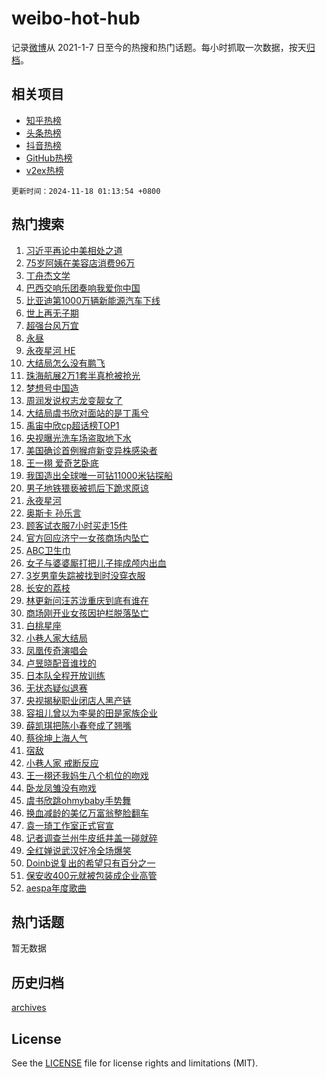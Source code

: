 # weibo-hot-hub

记录[微博](https://www.weibo.com)从 2021-1-7 日至今的热搜和热门话题。每小时抓取一次数据，按天[归档](archives)。

## 相关项目

- [知乎热榜](https://github.com/lonnyzhang423/zhihu-hot-hub)
- [头条热榜](https://github.com/lonnyzhang423/toutiao-hot-hub)
- [抖音热榜](https://github.com/lonnyzhang423/douyin-hot-hub)
- [GitHub热榜](https://github.com/lonnyzhang423/github-hot-hub)
- [v2ex热榜](https://github.com/lonnyzhang423/v2ex-hot-hub)


`更新时间：2024-11-18 01:13:54 +0800`

## 热门搜索

1. [习近平再论中美相处之道](https://m.weibo.cn/search?containerid=100103type%3D1%26t%3D10%26q%3D%23%E4%B9%A0%E8%BF%91%E5%B9%B3%E5%86%8D%E8%AE%BA%E4%B8%AD%E7%BE%8E%E7%9B%B8%E5%A4%84%E4%B9%8B%E9%81%93%23&stream_entry_id=51&isnewpage=1&extparam=seat%3D1%26c_type%3D51%26stream_entry_id%3D51%26cate%3D10103%26pos%3D0%26filter_type%3Drealtimehot%26q%3D%2523%25E4%25B9%25A0%25E8%25BF%2591%25E5%25B9%25B3%25E5%2586%258D%25E8%25AE%25BA%25E4%25B8%25AD%25E7%25BE%258E%25E7%259B%25B8%25E5%25A4%2584%25E4%25B9%258B%25E9%2581%2593%2523%26dgr%3D0%26display_time%3D1731863633%26pre_seqid%3D173186363299101910256124)
1. [75岁阿姨在美容店消费96万](https://m.weibo.cn/search?containerid=100103type%3D1%26t%3D10%26q%3D%2375%E5%B2%81%E9%98%BF%E5%A7%A8%E5%9C%A8%E7%BE%8E%E5%AE%B9%E5%BA%97%E6%B6%88%E8%B4%B996%E4%B8%87%23&stream_entry_id=31&isnewpage=1&extparam=seat%3D1%26realpos%3D1%26band_rank%3D1%26q%3D%252375%25E5%25B2%2581%25E9%2598%25BF%25E5%25A7%25A8%25E5%259C%25A8%25E7%25BE%258E%25E5%25AE%25B9%25E5%25BA%2597%25E6%25B6%2588%25E8%25B4%25B996%25E4%25B8%2587%2523%26stream_entry_id%3D31%26lcate%3D5001%26dgr%3D0%26c_type%3D31%26pos%3D0%26flag%3D1%26filter_type%3Drealtimehot%26cate%3D5001%26display_time%3D1731863633%26pre_seqid%3D173186363299101910256124)
1. [丁舟杰文学](https://m.weibo.cn/search?containerid=100103type%3D1%26t%3D10%26q%3D%E4%B8%81%E8%88%9F%E6%9D%B0%E6%96%87%E5%AD%A6&stream_entry_id=31&isnewpage=1&extparam=seat%3D1%26realpos%3D2%26band_rank%3D2%26q%3D%25E4%25B8%2581%25E8%2588%259F%25E6%259D%25B0%25E6%2596%2587%25E5%25AD%25A6%26stream_entry_id%3D31%26lcate%3D5001%26dgr%3D0%26c_type%3D31%26pos%3D1%26flag%3D1%26filter_type%3Drealtimehot%26cate%3D5001%26display_time%3D1731863633%26pre_seqid%3D173186363299101910256124)
1. [巴西交响乐团奏响我爱你中国](https://m.weibo.cn/search?containerid=100103type%3D1%26t%3D10%26q%3D%23%E5%B7%B4%E8%A5%BF%E4%BA%A4%E5%93%8D%E4%B9%90%E5%9B%A2%E5%A5%8F%E5%93%8D%E6%88%91%E7%88%B1%E4%BD%A0%E4%B8%AD%E5%9B%BD%23&stream_entry_id=31&isnewpage=1&extparam=seat%3D1%26realpos%3D3%26band_rank%3D3%26q%3D%2523%25E5%25B7%25B4%25E8%25A5%25BF%25E4%25BA%25A4%25E5%2593%258D%25E4%25B9%2590%25E5%259B%25A2%25E5%25A5%258F%25E5%2593%258D%25E6%2588%2591%25E7%2588%25B1%25E4%25BD%25A0%25E4%25B8%25AD%25E5%259B%25BD%2523%26stream_entry_id%3D31%26lcate%3D5001%26dgr%3D0%26c_type%3D31%26pos%3D2%26flag%3D0%26filter_type%3Drealtimehot%26cate%3D5001%26display_time%3D1731863633%26pre_seqid%3D173186363299101910256124)
1. [比亚迪第1000万辆新能源汽车下线](https://m.weibo.cn/search?containerid=100103type%3D1%26t%3D10%26q%3D%23%E6%AF%94%E4%BA%9A%E8%BF%AA%E7%AC%AC1000%E4%B8%87%E8%BE%86%E6%96%B0%E8%83%BD%E6%BA%90%E6%B1%BD%E8%BD%A6%E4%B8%8B%E7%BA%BF%23&stream_entry_id=31&isnewpage=1&extparam=seat%3D1%26c_type%3D31%26topic_ad%3D1%26cate%3D5001%26is_ad_pos%3D1%26dgr%3D0%26lcate%3D5001%26adid%3D264379%26q%3D%2523%25E6%25AF%2594%25E4%25BA%259A%25E8%25BF%25AA%25E7%25AC%25AC1000%25E4%25B8%2587%25E8%25BE%2586%25E6%2596%25B0%25E8%2583%25BD%25E6%25BA%2590%25E6%25B1%25BD%25E8%25BD%25A6%25E4%25B8%258B%25E7%25BA%25BF%2523%26pos%3D3%26band_rank%3D4%26filter_type%3Drealtimehot%26stream_entry_id%3D31%26display_time%3D1731863633%26pre_seqid%3D173186363299101910256124)
1. [世上再无子期](https://m.weibo.cn/search?containerid=100103type%3D1%26t%3D10%26q%3D%E4%B8%96%E4%B8%8A%E5%86%8D%E6%97%A0%E5%AD%90%E6%9C%9F&stream_entry_id=31&isnewpage=1&extparam=seat%3D1%26realpos%3D4%26band_rank%3D4%26q%3D%25E4%25B8%2596%25E4%25B8%258A%25E5%2586%258D%25E6%2597%25A0%25E5%25AD%2590%25E6%259C%259F%26stream_entry_id%3D31%26lcate%3D5001%26dgr%3D0%26c_type%3D31%26pos%3D4%26flag%3D2%26filter_type%3Drealtimehot%26cate%3D5001%26display_time%3D1731863633%26pre_seqid%3D173186363299101910256124)
1. [超强台风万宜](https://m.weibo.cn/search?containerid=100103type%3D1%26t%3D10%26q%3D%23%E8%B6%85%E5%BC%BA%E5%8F%B0%E9%A3%8E%E4%B8%87%E5%AE%9C%23&stream_entry_id=31&isnewpage=1&extparam=seat%3D1%26realpos%3D5%26band_rank%3D5%26q%3D%2523%25E8%25B6%2585%25E5%25BC%25BA%25E5%258F%25B0%25E9%25A3%258E%25E4%25B8%2587%25E5%25AE%259C%2523%26stream_entry_id%3D31%26lcate%3D5001%26dgr%3D0%26c_type%3D31%26pos%3D5%26flag%3D2%26filter_type%3Drealtimehot%26cate%3D5001%26display_time%3D1731863633%26pre_seqid%3D173186363299101910256124)
1. [永昼](https://m.weibo.cn/search?containerid=100103type%3D1%26t%3D10%26q%3D%E6%B0%B8%E6%98%BC&stream_entry_id=31&isnewpage=1&extparam=seat%3D1%26realpos%3D6%26band_rank%3D6%26q%3D%25E6%25B0%25B8%25E6%2598%25BC%26stream_entry_id%3D31%26lcate%3D5001%26dgr%3D0%26c_type%3D31%26pos%3D6%26flag%3D1%26filter_type%3Drealtimehot%26cate%3D5001%26display_time%3D1731863633%26pre_seqid%3D173186363299101910256124)
1. [永夜星河 HE](https://m.weibo.cn/search?containerid=100103type%3D1%26t%3D10%26q%3D%E6%B0%B8%E5%A4%9C%E6%98%9F%E6%B2%B3+HE&stream_entry_id=31&isnewpage=1&extparam=seat%3D1%26realpos%3D7%26band_rank%3D7%26q%3D%25E6%25B0%25B8%25E5%25A4%259C%25E6%2598%259F%25E6%25B2%25B3%2520HE%26stream_entry_id%3D31%26lcate%3D5001%26dgr%3D0%26c_type%3D31%26pos%3D7%26flag%3D2%26filter_type%3Drealtimehot%26cate%3D5001%26display_time%3D1731863633%26pre_seqid%3D173186363299101910256124)
1. [大结局怎么没有鹏飞](https://m.weibo.cn/search?containerid=100103type%3D1%26t%3D10%26q%3D%E5%A4%A7%E7%BB%93%E5%B1%80%E6%80%8E%E4%B9%88%E6%B2%A1%E6%9C%89%E9%B9%8F%E9%A3%9E&stream_entry_id=31&isnewpage=1&extparam=seat%3D1%26realpos%3D8%26band_rank%3D8%26q%3D%25E5%25A4%25A7%25E7%25BB%2593%25E5%25B1%2580%25E6%2580%258E%25E4%25B9%2588%25E6%25B2%25A1%25E6%259C%2589%25E9%25B9%258F%25E9%25A3%259E%26stream_entry_id%3D31%26lcate%3D5001%26dgr%3D0%26c_type%3D31%26pos%3D8%26flag%3D2%26filter_type%3Drealtimehot%26cate%3D5001%26display_time%3D1731863633%26pre_seqid%3D173186363299101910256124)
1. [珠海航展2万1套半真枪被抢光](https://m.weibo.cn/search?containerid=100103type%3D1%26t%3D10%26q%3D%23%E7%8F%A0%E6%B5%B7%E8%88%AA%E5%B1%952%E4%B8%871%E5%A5%97%E5%8D%8A%E7%9C%9F%E6%9E%AA%E8%A2%AB%E6%8A%A2%E5%85%89%23&stream_entry_id=31&isnewpage=1&extparam=seat%3D1%26realpos%3D9%26band_rank%3D9%26q%3D%2523%25E7%258F%25A0%25E6%25B5%25B7%25E8%2588%25AA%25E5%25B1%25952%25E4%25B8%25871%25E5%25A5%2597%25E5%258D%258A%25E7%259C%259F%25E6%259E%25AA%25E8%25A2%25AB%25E6%258A%25A2%25E5%2585%2589%2523%26stream_entry_id%3D31%26lcate%3D5001%26dgr%3D0%26c_type%3D31%26pos%3D9%26flag%3D0%26filter_type%3Drealtimehot%26cate%3D5001%26display_time%3D1731863633%26pre_seqid%3D173186363299101910256124)
1. [梦想号中国造](https://m.weibo.cn/search?containerid=100103type%3D1%26t%3D10%26q%3D%23%E6%A2%A6%E6%83%B3%E5%8F%B7%E4%B8%AD%E5%9B%BD%E9%80%A0%23&stream_entry_id=31&isnewpage=1&extparam=seat%3D1%26realpos%3D10%26band_rank%3D10%26q%3D%2523%25E6%25A2%25A6%25E6%2583%25B3%25E5%258F%25B7%25E4%25B8%25AD%25E5%259B%25BD%25E9%2580%25A0%2523%26stream_entry_id%3D31%26lcate%3D5001%26dgr%3D0%26c_type%3D31%26pos%3D10%26flag%3D1%26filter_type%3Drealtimehot%26cate%3D5001%26display_time%3D1731863633%26pre_seqid%3D173186363299101910256124)
1. [周润发说权志龙变靓女了](https://m.weibo.cn/search?containerid=100103type%3D1%26t%3D10%26q%3D%23%E5%91%A8%E6%B6%A6%E5%8F%91%E8%AF%B4%E6%9D%83%E5%BF%97%E9%BE%99%E5%8F%98%E9%9D%93%E5%A5%B3%E4%BA%86%23&stream_entry_id=31&isnewpage=1&extparam=seat%3D1%26realpos%3D11%26band_rank%3D11%26q%3D%2523%25E5%2591%25A8%25E6%25B6%25A6%25E5%258F%2591%25E8%25AF%25B4%25E6%259D%2583%25E5%25BF%2597%25E9%25BE%2599%25E5%258F%2598%25E9%259D%2593%25E5%25A5%25B3%25E4%25BA%2586%2523%26stream_entry_id%3D31%26lcate%3D5001%26dgr%3D0%26c_type%3D31%26pos%3D11%26flag%3D2%26filter_type%3Drealtimehot%26cate%3D5001%26display_time%3D1731863633%26pre_seqid%3D173186363299101910256124)
1. [大结局虞书欣对面站的是丁禹兮](https://m.weibo.cn/search?containerid=100103type%3D1%26t%3D10%26q%3D%23%E5%A4%A7%E7%BB%93%E5%B1%80%E8%99%9E%E4%B9%A6%E6%AC%A3%E5%AF%B9%E9%9D%A2%E7%AB%99%E7%9A%84%E6%98%AF%E4%B8%81%E7%A6%B9%E5%85%AE%23&stream_entry_id=31&isnewpage=1&extparam=seat%3D1%26realpos%3D12%26band_rank%3D12%26q%3D%2523%25E5%25A4%25A7%25E7%25BB%2593%25E5%25B1%2580%25E8%2599%259E%25E4%25B9%25A6%25E6%25AC%25A3%25E5%25AF%25B9%25E9%259D%25A2%25E7%25AB%2599%25E7%259A%2584%25E6%2598%25AF%25E4%25B8%2581%25E7%25A6%25B9%25E5%2585%25AE%2523%26stream_entry_id%3D31%26lcate%3D5001%26dgr%3D0%26c_type%3D31%26pos%3D12%26flag%3D0%26filter_type%3Drealtimehot%26cate%3D5001%26display_time%3D1731863633%26pre_seqid%3D173186363299101910256124)
1. [禹宙中欣cp超话榜TOP1](https://m.weibo.cn/search?containerid=100103type%3D1%26t%3D10%26q%3D%23%E7%A6%B9%E5%AE%99%E4%B8%AD%E6%AC%A3cp%E8%B6%85%E8%AF%9D%E6%A6%9CTOP1%23&stream_entry_id=31&isnewpage=1&extparam=seat%3D1%26realpos%3D13%26band_rank%3D13%26q%3D%2523%25E7%25A6%25B9%25E5%25AE%2599%25E4%25B8%25AD%25E6%25AC%25A3cp%25E8%25B6%2585%25E8%25AF%259D%25E6%25A6%259CTOP1%2523%26stream_entry_id%3D31%26lcate%3D5001%26dgr%3D0%26c_type%3D31%26pos%3D13%26flag%3D0%26filter_type%3Drealtimehot%26cate%3D5001%26display_time%3D1731863633%26pre_seqid%3D173186363299101910256124)
1. [央视曝光洗车场盗取地下水](https://m.weibo.cn/search?containerid=100103type%3D1%26t%3D10%26q%3D%23%E5%A4%AE%E8%A7%86%E6%9B%9D%E5%85%89%E6%B4%97%E8%BD%A6%E5%9C%BA%E7%9B%97%E5%8F%96%E5%9C%B0%E4%B8%8B%E6%B0%B4%23&stream_entry_id=31&isnewpage=1&extparam=seat%3D1%26realpos%3D14%26band_rank%3D14%26q%3D%2523%25E5%25A4%25AE%25E8%25A7%2586%25E6%259B%259D%25E5%2585%2589%25E6%25B4%2597%25E8%25BD%25A6%25E5%259C%25BA%25E7%259B%2597%25E5%258F%2596%25E5%259C%25B0%25E4%25B8%258B%25E6%25B0%25B4%2523%26stream_entry_id%3D31%26lcate%3D5001%26dgr%3D0%26c_type%3D31%26pos%3D14%26flag%3D0%26filter_type%3Drealtimehot%26cate%3D5001%26display_time%3D1731863633%26pre_seqid%3D173186363299101910256124)
1. [美国确诊首例猴痘新变异株感染者](https://m.weibo.cn/search?containerid=100103type%3D1%26t%3D10%26q%3D%23%E7%BE%8E%E5%9B%BD%E7%A1%AE%E8%AF%8A%E9%A6%96%E4%BE%8B%E7%8C%B4%E7%97%98%E6%96%B0%E5%8F%98%E5%BC%82%E6%A0%AA%E6%84%9F%E6%9F%93%E8%80%85%23&stream_entry_id=31&isnewpage=1&extparam=seat%3D1%26realpos%3D15%26band_rank%3D15%26q%3D%2523%25E7%25BE%258E%25E5%259B%25BD%25E7%25A1%25AE%25E8%25AF%258A%25E9%25A6%2596%25E4%25BE%258B%25E7%258C%25B4%25E7%2597%2598%25E6%2596%25B0%25E5%258F%2598%25E5%25BC%2582%25E6%25A0%25AA%25E6%2584%259F%25E6%259F%2593%25E8%2580%2585%2523%26stream_entry_id%3D31%26lcate%3D5001%26dgr%3D0%26c_type%3D31%26pos%3D15%26flag%3D0%26filter_type%3Drealtimehot%26cate%3D5001%26display_time%3D1731863633%26pre_seqid%3D173186363299101910256124)
1. [王一栩 爱奇艺卧底](https://m.weibo.cn/search?containerid=100103type%3D1%26t%3D10%26q%3D%E7%8E%8B%E4%B8%80%E6%A0%A9+%E7%88%B1%E5%A5%87%E8%89%BA%E5%8D%A7%E5%BA%95&stream_entry_id=31&isnewpage=1&extparam=seat%3D1%26realpos%3D16%26band_rank%3D16%26q%3D%25E7%258E%258B%25E4%25B8%2580%25E6%25A0%25A9%2520%25E7%2588%25B1%25E5%25A5%2587%25E8%2589%25BA%25E5%258D%25A7%25E5%25BA%2595%26stream_entry_id%3D31%26lcate%3D5001%26dgr%3D0%26c_type%3D31%26pos%3D16%26flag%3D0%26filter_type%3Drealtimehot%26cate%3D5001%26display_time%3D1731863633%26pre_seqid%3D173186363299101910256124)
1. [我国造出全球唯一可钻11000米钻探船](https://m.weibo.cn/search?containerid=100103type%3D1%26t%3D10%26q%3D%23%E6%88%91%E5%9B%BD%E9%80%A0%E5%87%BA%E5%85%A8%E7%90%83%E5%94%AF%E4%B8%80%E5%8F%AF%E9%92%BB11000%E7%B1%B3%E9%92%BB%E6%8E%A2%E8%88%B9%23&stream_entry_id=31&isnewpage=1&extparam=seat%3D1%26realpos%3D17%26band_rank%3D17%26q%3D%2523%25E6%2588%2591%25E5%259B%25BD%25E9%2580%25A0%25E5%2587%25BA%25E5%2585%25A8%25E7%2590%2583%25E5%2594%25AF%25E4%25B8%2580%25E5%258F%25AF%25E9%2592%25BB11000%25E7%25B1%25B3%25E9%2592%25BB%25E6%258E%25A2%25E8%2588%25B9%2523%26stream_entry_id%3D31%26lcate%3D5001%26dgr%3D0%26c_type%3D31%26pos%3D17%26flag%3D1%26filter_type%3Drealtimehot%26cate%3D5001%26display_time%3D1731863633%26pre_seqid%3D173186363299101910256124)
1. [男子地铁猥亵被抓后下跪求原谅](https://m.weibo.cn/search?containerid=100103type%3D1%26t%3D10%26q%3D%23%E7%94%B7%E5%AD%90%E5%9C%B0%E9%93%81%E7%8C%A5%E4%BA%B5%E8%A2%AB%E6%8A%93%E5%90%8E%E4%B8%8B%E8%B7%AA%E6%B1%82%E5%8E%9F%E8%B0%85%23&stream_entry_id=31&isnewpage=1&extparam=seat%3D1%26realpos%3D18%26band_rank%3D18%26q%3D%2523%25E7%2594%25B7%25E5%25AD%2590%25E5%259C%25B0%25E9%2593%2581%25E7%258C%25A5%25E4%25BA%25B5%25E8%25A2%25AB%25E6%258A%2593%25E5%2590%258E%25E4%25B8%258B%25E8%25B7%25AA%25E6%25B1%2582%25E5%258E%259F%25E8%25B0%2585%2523%26stream_entry_id%3D31%26lcate%3D5001%26dgr%3D0%26c_type%3D31%26pos%3D18%26flag%3D0%26filter_type%3Drealtimehot%26cate%3D5001%26display_time%3D1731863633%26pre_seqid%3D173186363299101910256124)
1. [永夜星河](https://m.weibo.cn/search?containerid=100103type%3D1%26t%3D10%26q%3D%E6%B0%B8%E5%A4%9C%E6%98%9F%E6%B2%B3&stream_entry_id=31&isnewpage=1&extparam=seat%3D1%26realpos%3D19%26band_rank%3D19%26q%3D%25E6%25B0%25B8%25E5%25A4%259C%25E6%2598%259F%25E6%25B2%25B3%26stream_entry_id%3D31%26lcate%3D5001%26dgr%3D0%26c_type%3D31%26pos%3D19%26flag%3D0%26filter_type%3Drealtimehot%26cate%3D5001%26display_time%3D1731863633%26pre_seqid%3D173186363299101910256124)
1. [奥斯卡 孙乐言](https://m.weibo.cn/search?containerid=100103type%3D1%26t%3D10%26q%3D%E5%A5%A5%E6%96%AF%E5%8D%A1+%E5%AD%99%E4%B9%90%E8%A8%80&stream_entry_id=31&isnewpage=1&extparam=seat%3D1%26realpos%3D20%26band_rank%3D20%26q%3D%25E5%25A5%25A5%25E6%2596%25AF%25E5%258D%25A1%2520%25E5%25AD%2599%25E4%25B9%2590%25E8%25A8%2580%26stream_entry_id%3D31%26lcate%3D5001%26dgr%3D0%26c_type%3D31%26pos%3D20%26flag%3D0%26filter_type%3Drealtimehot%26cate%3D5001%26display_time%3D1731863633%26pre_seqid%3D173186363299101910256124)
1. [顾客试衣服7小时买走15件](https://m.weibo.cn/search?containerid=100103type%3D1%26t%3D10%26q%3D%23%E9%A1%BE%E5%AE%A2%E8%AF%95%E8%A1%A3%E6%9C%8D7%E5%B0%8F%E6%97%B6%E4%B9%B0%E8%B5%B015%E4%BB%B6%23&stream_entry_id=31&isnewpage=1&extparam=seat%3D1%26realpos%3D21%26band_rank%3D21%26q%3D%2523%25E9%25A1%25BE%25E5%25AE%25A2%25E8%25AF%2595%25E8%25A1%25A3%25E6%259C%258D7%25E5%25B0%258F%25E6%2597%25B6%25E4%25B9%25B0%25E8%25B5%25B015%25E4%25BB%25B6%2523%26stream_entry_id%3D31%26lcate%3D5001%26dgr%3D0%26c_type%3D31%26pos%3D21%26flag%3D0%26filter_type%3Drealtimehot%26cate%3D5001%26display_time%3D1731863633%26pre_seqid%3D173186363299101910256124)
1. [官方回应济宁一女孩商场内坠亡](https://m.weibo.cn/search?containerid=100103type%3D1%26t%3D10%26q%3D%23%E5%AE%98%E6%96%B9%E5%9B%9E%E5%BA%94%E6%B5%8E%E5%AE%81%E4%B8%80%E5%A5%B3%E5%AD%A9%E5%95%86%E5%9C%BA%E5%86%85%E5%9D%A0%E4%BA%A1%23&stream_entry_id=31&isnewpage=1&extparam=seat%3D1%26realpos%3D22%26band_rank%3D22%26q%3D%2523%25E5%25AE%2598%25E6%2596%25B9%25E5%259B%259E%25E5%25BA%2594%25E6%25B5%258E%25E5%25AE%2581%25E4%25B8%2580%25E5%25A5%25B3%25E5%25AD%25A9%25E5%2595%2586%25E5%259C%25BA%25E5%2586%2585%25E5%259D%25A0%25E4%25BA%25A1%2523%26stream_entry_id%3D31%26lcate%3D5001%26dgr%3D0%26c_type%3D31%26pos%3D22%26flag%3D0%26filter_type%3Drealtimehot%26cate%3D5001%26display_time%3D1731863633%26pre_seqid%3D173186363299101910256124)
1. [ABC卫生巾](https://m.weibo.cn/search?containerid=100103type%3D1%26t%3D10%26q%3DABC%E5%8D%AB%E7%94%9F%E5%B7%BE&stream_entry_id=31&isnewpage=1&extparam=seat%3D1%26realpos%3D23%26band_rank%3D23%26q%3DABC%25E5%258D%25AB%25E7%2594%259F%25E5%25B7%25BE%26stream_entry_id%3D31%26lcate%3D5001%26dgr%3D0%26c_type%3D31%26pos%3D23%26flag%3D0%26filter_type%3Drealtimehot%26cate%3D5001%26display_time%3D1731863633%26pre_seqid%3D173186363299101910256124)
1. [女子与婆婆厮打把儿子摔成颅内出血](https://m.weibo.cn/search?containerid=100103type%3D1%26t%3D10%26q%3D%23%E5%A5%B3%E5%AD%90%E4%B8%8E%E5%A9%86%E5%A9%86%E5%8E%AE%E6%89%93%E6%8A%8A%E5%84%BF%E5%AD%90%E6%91%94%E6%88%90%E9%A2%85%E5%86%85%E5%87%BA%E8%A1%80%23&stream_entry_id=31&isnewpage=1&extparam=seat%3D1%26realpos%3D24%26band_rank%3D24%26q%3D%2523%25E5%25A5%25B3%25E5%25AD%2590%25E4%25B8%258E%25E5%25A9%2586%25E5%25A9%2586%25E5%258E%25AE%25E6%2589%2593%25E6%258A%258A%25E5%2584%25BF%25E5%25AD%2590%25E6%2591%2594%25E6%2588%2590%25E9%25A2%2585%25E5%2586%2585%25E5%2587%25BA%25E8%25A1%2580%2523%26stream_entry_id%3D31%26lcate%3D5001%26dgr%3D0%26c_type%3D31%26pos%3D24%26flag%3D0%26filter_type%3Drealtimehot%26cate%3D5001%26display_time%3D1731863633%26pre_seqid%3D173186363299101910256124)
1. [3岁男童失踪被找到时没穿衣服](https://m.weibo.cn/search?containerid=100103type%3D1%26t%3D10%26q%3D%233%E5%B2%81%E7%94%B7%E7%AB%A5%E5%A4%B1%E8%B8%AA%E8%A2%AB%E6%89%BE%E5%88%B0%E6%97%B6%E6%B2%A1%E7%A9%BF%E8%A1%A3%E6%9C%8D%23&stream_entry_id=31&isnewpage=1&extparam=seat%3D1%26realpos%3D25%26band_rank%3D25%26q%3D%25233%25E5%25B2%2581%25E7%2594%25B7%25E7%25AB%25A5%25E5%25A4%25B1%25E8%25B8%25AA%25E8%25A2%25AB%25E6%2589%25BE%25E5%2588%25B0%25E6%2597%25B6%25E6%25B2%25A1%25E7%25A9%25BF%25E8%25A1%25A3%25E6%259C%258D%2523%26stream_entry_id%3D31%26lcate%3D5001%26dgr%3D0%26c_type%3D31%26pos%3D25%26flag%3D1%26filter_type%3Drealtimehot%26cate%3D5001%26display_time%3D1731863633%26pre_seqid%3D173186363299101910256124)
1. [长安的荔枝](https://m.weibo.cn/search?containerid=100103type%3D1%26t%3D10%26q%3D%E9%95%BF%E5%AE%89%E7%9A%84%E8%8D%94%E6%9E%9D&stream_entry_id=31&isnewpage=1&extparam=seat%3D1%26realpos%3D26%26band_rank%3D26%26q%3D%25E9%2595%25BF%25E5%25AE%2589%25E7%259A%2584%25E8%258D%2594%25E6%259E%259D%26stream_entry_id%3D31%26lcate%3D5001%26dgr%3D0%26c_type%3D31%26pos%3D26%26flag%3D0%26filter_type%3Drealtimehot%26cate%3D5001%26display_time%3D1731863633%26pre_seqid%3D173186363299101910256124)
1. [林更新问汪苏泷重庆到底有谁在](https://m.weibo.cn/search?containerid=100103type%3D1%26t%3D10%26q%3D%23%E6%9E%97%E6%9B%B4%E6%96%B0%E9%97%AE%E6%B1%AA%E8%8B%8F%E6%B3%B7%E9%87%8D%E5%BA%86%E5%88%B0%E5%BA%95%E6%9C%89%E8%B0%81%E5%9C%A8%23&stream_entry_id=31&isnewpage=1&extparam=seat%3D1%26realpos%3D27%26band_rank%3D27%26q%3D%2523%25E6%259E%2597%25E6%259B%25B4%25E6%2596%25B0%25E9%2597%25AE%25E6%25B1%25AA%25E8%258B%258F%25E6%25B3%25B7%25E9%2587%258D%25E5%25BA%2586%25E5%2588%25B0%25E5%25BA%2595%25E6%259C%2589%25E8%25B0%2581%25E5%259C%25A8%2523%26stream_entry_id%3D31%26lcate%3D5001%26dgr%3D0%26c_type%3D31%26pos%3D27%26flag%3D0%26filter_type%3Drealtimehot%26cate%3D5001%26display_time%3D1731863633%26pre_seqid%3D173186363299101910256124)
1. [商场刚开业女孩因护栏脱落坠亡](https://m.weibo.cn/search?containerid=100103type%3D1%26t%3D10%26q%3D%23%E5%95%86%E5%9C%BA%E5%88%9A%E5%BC%80%E4%B8%9A%E5%A5%B3%E5%AD%A9%E5%9B%A0%E6%8A%A4%E6%A0%8F%E8%84%B1%E8%90%BD%E5%9D%A0%E4%BA%A1%23&stream_entry_id=31&isnewpage=1&extparam=seat%3D1%26realpos%3D28%26band_rank%3D28%26q%3D%2523%25E5%2595%2586%25E5%259C%25BA%25E5%2588%259A%25E5%25BC%2580%25E4%25B8%259A%25E5%25A5%25B3%25E5%25AD%25A9%25E5%259B%25A0%25E6%258A%25A4%25E6%25A0%258F%25E8%2584%25B1%25E8%2590%25BD%25E5%259D%25A0%25E4%25BA%25A1%2523%26stream_entry_id%3D31%26lcate%3D5001%26dgr%3D0%26c_type%3D31%26pos%3D28%26flag%3D0%26filter_type%3Drealtimehot%26cate%3D5001%26display_time%3D1731863633%26pre_seqid%3D173186363299101910256124)
1. [白桃星座](https://m.weibo.cn/search?containerid=100103type%3D1%26t%3D10%26q%3D%E7%99%BD%E6%A1%83%E6%98%9F%E5%BA%A7&stream_entry_id=31&isnewpage=1&extparam=seat%3D1%26realpos%3D29%26band_rank%3D29%26q%3D%25E7%2599%25BD%25E6%25A1%2583%25E6%2598%259F%25E5%25BA%25A7%26stream_entry_id%3D31%26lcate%3D5001%26dgr%3D0%26c_type%3D31%26pos%3D29%26flag%3D0%26filter_type%3Drealtimehot%26cate%3D5001%26display_time%3D1731863633%26pre_seqid%3D173186363299101910256124)
1. [小巷人家大结局](https://m.weibo.cn/search?containerid=100103type%3D1%26t%3D10%26q%3D%E5%B0%8F%E5%B7%B7%E4%BA%BA%E5%AE%B6%E5%A4%A7%E7%BB%93%E5%B1%80&stream_entry_id=31&isnewpage=1&extparam=seat%3D1%26realpos%3D30%26band_rank%3D30%26q%3D%25E5%25B0%258F%25E5%25B7%25B7%25E4%25BA%25BA%25E5%25AE%25B6%25E5%25A4%25A7%25E7%25BB%2593%25E5%25B1%2580%26stream_entry_id%3D31%26lcate%3D5001%26dgr%3D0%26c_type%3D31%26pos%3D30%26flag%3D0%26filter_type%3Drealtimehot%26cate%3D5001%26display_time%3D1731863633%26pre_seqid%3D173186363299101910256124)
1. [凤凰传奇演唱会](https://m.weibo.cn/search?containerid=100103type%3D1%26t%3D10%26q%3D%E5%87%A4%E5%87%B0%E4%BC%A0%E5%A5%87%E6%BC%94%E5%94%B1%E4%BC%9A&stream_entry_id=31&isnewpage=1&extparam=seat%3D1%26realpos%3D31%26band_rank%3D31%26q%3D%25E5%2587%25A4%25E5%2587%25B0%25E4%25BC%25A0%25E5%25A5%2587%25E6%25BC%2594%25E5%2594%25B1%25E4%25BC%259A%26stream_entry_id%3D31%26lcate%3D5001%26dgr%3D0%26c_type%3D31%26pos%3D31%26flag%3D1%26filter_type%3Drealtimehot%26cate%3D5001%26display_time%3D1731863633%26pre_seqid%3D173186363299101910256124)
1. [卢昱晓配音谁找的](https://m.weibo.cn/search?containerid=100103type%3D1%26t%3D10%26q%3D%E5%8D%A2%E6%98%B1%E6%99%93%E9%85%8D%E9%9F%B3%E8%B0%81%E6%89%BE%E7%9A%84&stream_entry_id=31&isnewpage=1&extparam=seat%3D1%26realpos%3D32%26band_rank%3D32%26q%3D%25E5%258D%25A2%25E6%2598%25B1%25E6%2599%2593%25E9%2585%258D%25E9%259F%25B3%25E8%25B0%2581%25E6%2589%25BE%25E7%259A%2584%26stream_entry_id%3D31%26lcate%3D5001%26dgr%3D0%26c_type%3D31%26pos%3D32%26flag%3D0%26filter_type%3Drealtimehot%26cate%3D5001%26display_time%3D1731863633%26pre_seqid%3D173186363299101910256124)
1. [日本队全程开放训练](https://m.weibo.cn/search?containerid=100103type%3D1%26t%3D10%26q%3D%23%E6%97%A5%E6%9C%AC%E9%98%9F%E5%85%A8%E7%A8%8B%E5%BC%80%E6%94%BE%E8%AE%AD%E7%BB%83%23&stream_entry_id=31&isnewpage=1&extparam=seat%3D1%26realpos%3D33%26band_rank%3D33%26q%3D%2523%25E6%2597%25A5%25E6%259C%25AC%25E9%2598%259F%25E5%2585%25A8%25E7%25A8%258B%25E5%25BC%2580%25E6%2594%25BE%25E8%25AE%25AD%25E7%25BB%2583%2523%26stream_entry_id%3D31%26lcate%3D5001%26dgr%3D0%26c_type%3D31%26pos%3D33%26flag%3D1%26filter_type%3Drealtimehot%26cate%3D5001%26display_time%3D1731863633%26pre_seqid%3D173186363299101910256124)
1. [无状态疑似退赛](https://m.weibo.cn/search?containerid=100103type%3D1%26t%3D10%26q%3D%23%E6%97%A0%E7%8A%B6%E6%80%81%E7%96%91%E4%BC%BC%E9%80%80%E8%B5%9B%23&stream_entry_id=31&isnewpage=1&extparam=seat%3D1%26realpos%3D34%26band_rank%3D34%26q%3D%2523%25E6%2597%25A0%25E7%258A%25B6%25E6%2580%2581%25E7%2596%2591%25E4%25BC%25BC%25E9%2580%2580%25E8%25B5%259B%2523%26stream_entry_id%3D31%26lcate%3D5001%26dgr%3D0%26c_type%3D31%26pos%3D34%26flag%3D0%26filter_type%3Drealtimehot%26cate%3D5001%26display_time%3D1731863633%26pre_seqid%3D173186363299101910256124)
1. [央视揭秘职业闭店人黑产链](https://m.weibo.cn/search?containerid=100103type%3D1%26t%3D10%26q%3D%23%E5%A4%AE%E8%A7%86%E6%8F%AD%E7%A7%98%E8%81%8C%E4%B8%9A%E9%97%AD%E5%BA%97%E4%BA%BA%E9%BB%91%E4%BA%A7%E9%93%BE%23&stream_entry_id=31&isnewpage=1&extparam=seat%3D1%26realpos%3D35%26band_rank%3D35%26q%3D%2523%25E5%25A4%25AE%25E8%25A7%2586%25E6%258F%25AD%25E7%25A7%2598%25E8%2581%258C%25E4%25B8%259A%25E9%2597%25AD%25E5%25BA%2597%25E4%25BA%25BA%25E9%25BB%2591%25E4%25BA%25A7%25E9%2593%25BE%2523%26stream_entry_id%3D31%26lcate%3D5001%26dgr%3D0%26c_type%3D31%26pos%3D35%26flag%3D0%26filter_type%3Drealtimehot%26cate%3D5001%26display_time%3D1731863633%26pre_seqid%3D173186363299101910256124)
1. [容祖儿曾以为李昊的田是家族企业](https://m.weibo.cn/search?containerid=100103type%3D1%26t%3D10%26q%3D%23%E5%AE%B9%E7%A5%96%E5%84%BF%E6%9B%BE%E4%BB%A5%E4%B8%BA%E6%9D%8E%E6%98%8A%E7%9A%84%E7%94%B0%E6%98%AF%E5%AE%B6%E6%97%8F%E4%BC%81%E4%B8%9A%23&stream_entry_id=31&isnewpage=1&extparam=seat%3D1%26realpos%3D36%26band_rank%3D36%26q%3D%2523%25E5%25AE%25B9%25E7%25A5%2596%25E5%2584%25BF%25E6%259B%25BE%25E4%25BB%25A5%25E4%25B8%25BA%25E6%259D%258E%25E6%2598%258A%25E7%259A%2584%25E7%2594%25B0%25E6%2598%25AF%25E5%25AE%25B6%25E6%2597%258F%25E4%25BC%2581%25E4%25B8%259A%2523%26stream_entry_id%3D31%26lcate%3D5001%26dgr%3D0%26c_type%3D31%26pos%3D36%26flag%3D0%26filter_type%3Drealtimehot%26cate%3D5001%26display_time%3D1731863633%26pre_seqid%3D173186363299101910256124)
1. [薛凯琪把陈小春夸成了翘嘴](https://m.weibo.cn/search?containerid=100103type%3D1%26t%3D10%26q%3D%E8%96%9B%E5%87%AF%E7%90%AA%E6%8A%8A%E9%99%88%E5%B0%8F%E6%98%A5%E5%A4%B8%E6%88%90%E4%BA%86%E7%BF%98%E5%98%B4&stream_entry_id=31&isnewpage=1&extparam=seat%3D1%26realpos%3D37%26band_rank%3D37%26q%3D%25E8%2596%259B%25E5%2587%25AF%25E7%2590%25AA%25E6%258A%258A%25E9%2599%2588%25E5%25B0%258F%25E6%2598%25A5%25E5%25A4%25B8%25E6%2588%2590%25E4%25BA%2586%25E7%25BF%2598%25E5%2598%25B4%26stream_entry_id%3D31%26lcate%3D5001%26dgr%3D0%26c_type%3D31%26pos%3D37%26flag%3D1%26filter_type%3Drealtimehot%26cate%3D5001%26display_time%3D1731863633%26pre_seqid%3D173186363299101910256124)
1. [蔡徐坤上海人气](https://m.weibo.cn/search?containerid=100103type%3D1%26t%3D10%26q%3D%23%E8%94%A1%E5%BE%90%E5%9D%A4%E4%B8%8A%E6%B5%B7%E4%BA%BA%E6%B0%94%23&stream_entry_id=31&isnewpage=1&extparam=seat%3D1%26realpos%3D38%26band_rank%3D38%26q%3D%2523%25E8%2594%25A1%25E5%25BE%2590%25E5%259D%25A4%25E4%25B8%258A%25E6%25B5%25B7%25E4%25BA%25BA%25E6%25B0%2594%2523%26stream_entry_id%3D31%26lcate%3D5001%26dgr%3D0%26c_type%3D31%26pos%3D38%26flag%3D0%26filter_type%3Drealtimehot%26cate%3D5001%26display_time%3D1731863633%26pre_seqid%3D173186363299101910256124)
1. [宿敌](https://m.weibo.cn/search?containerid=100103type%3D1%26t%3D10%26q%3D%E5%AE%BF%E6%95%8C&stream_entry_id=31&isnewpage=1&extparam=seat%3D1%26realpos%3D39%26band_rank%3D39%26q%3D%25E5%25AE%25BF%25E6%2595%258C%26stream_entry_id%3D31%26lcate%3D5001%26dgr%3D0%26c_type%3D31%26pos%3D39%26flag%3D0%26filter_type%3Drealtimehot%26cate%3D5001%26display_time%3D1731863633%26pre_seqid%3D173186363299101910256124)
1. [小巷人家 戒断反应](https://m.weibo.cn/search?containerid=100103type%3D1%26t%3D10%26q%3D%E5%B0%8F%E5%B7%B7%E4%BA%BA%E5%AE%B6+%E6%88%92%E6%96%AD%E5%8F%8D%E5%BA%94&stream_entry_id=31&isnewpage=1&extparam=seat%3D1%26realpos%3D40%26band_rank%3D40%26q%3D%25E5%25B0%258F%25E5%25B7%25B7%25E4%25BA%25BA%25E5%25AE%25B6%2520%25E6%2588%2592%25E6%2596%25AD%25E5%258F%258D%25E5%25BA%2594%26stream_entry_id%3D31%26lcate%3D5001%26dgr%3D0%26c_type%3D31%26pos%3D40%26flag%3D0%26filter_type%3Drealtimehot%26cate%3D5001%26display_time%3D1731863633%26pre_seqid%3D173186363299101910256124)
1. [王一栩还我妈生八个机位的吻戏](https://m.weibo.cn/search?containerid=100103type%3D1%26t%3D10%26q%3D%23%E7%8E%8B%E4%B8%80%E6%A0%A9%E8%BF%98%E6%88%91%E5%A6%88%E7%94%9F%E5%85%AB%E4%B8%AA%E6%9C%BA%E4%BD%8D%E7%9A%84%E5%90%BB%E6%88%8F%23&stream_entry_id=31&isnewpage=1&extparam=seat%3D1%26realpos%3D41%26band_rank%3D41%26q%3D%2523%25E7%258E%258B%25E4%25B8%2580%25E6%25A0%25A9%25E8%25BF%2598%25E6%2588%2591%25E5%25A6%2588%25E7%2594%259F%25E5%2585%25AB%25E4%25B8%25AA%25E6%259C%25BA%25E4%25BD%258D%25E7%259A%2584%25E5%2590%25BB%25E6%2588%258F%2523%26stream_entry_id%3D31%26lcate%3D5001%26dgr%3D0%26c_type%3D31%26pos%3D41%26flag%3D0%26filter_type%3Drealtimehot%26cate%3D5001%26display_time%3D1731863633%26pre_seqid%3D173186363299101910256124)
1. [卧龙凤雏没有吻戏](https://m.weibo.cn/search?containerid=100103type%3D1%26t%3D10%26q%3D%E5%8D%A7%E9%BE%99%E5%87%A4%E9%9B%8F%E6%B2%A1%E6%9C%89%E5%90%BB%E6%88%8F&stream_entry_id=31&isnewpage=1&extparam=seat%3D1%26realpos%3D42%26band_rank%3D42%26q%3D%25E5%258D%25A7%25E9%25BE%2599%25E5%2587%25A4%25E9%259B%258F%25E6%25B2%25A1%25E6%259C%2589%25E5%2590%25BB%25E6%2588%258F%26stream_entry_id%3D31%26lcate%3D5001%26dgr%3D0%26c_type%3D31%26pos%3D42%26flag%3D0%26filter_type%3Drealtimehot%26cate%3D5001%26display_time%3D1731863633%26pre_seqid%3D173186363299101910256124)
1. [虞书欣跳ohmybaby手势舞](https://m.weibo.cn/search?containerid=100103type%3D1%26t%3D10%26q%3D%23%E8%99%9E%E4%B9%A6%E6%AC%A3%E8%B7%B3ohmybaby%E6%89%8B%E5%8A%BF%E8%88%9E%23&stream_entry_id=31&isnewpage=1&extparam=seat%3D1%26realpos%3D43%26band_rank%3D43%26q%3D%2523%25E8%2599%259E%25E4%25B9%25A6%25E6%25AC%25A3%25E8%25B7%25B3ohmybaby%25E6%2589%258B%25E5%258A%25BF%25E8%2588%259E%2523%26stream_entry_id%3D31%26lcate%3D5001%26dgr%3D0%26c_type%3D31%26pos%3D43%26flag%3D0%26filter_type%3Drealtimehot%26cate%3D5001%26display_time%3D1731863633%26pre_seqid%3D173186363299101910256124)
1. [换血减龄的美亿万富翁整脸翻车](https://m.weibo.cn/search?containerid=100103type%3D1%26t%3D10%26q%3D%23%E6%8D%A2%E8%A1%80%E5%87%8F%E9%BE%84%E7%9A%84%E7%BE%8E%E4%BA%BF%E4%B8%87%E5%AF%8C%E7%BF%81%E6%95%B4%E8%84%B8%E7%BF%BB%E8%BD%A6%23&stream_entry_id=31&isnewpage=1&extparam=seat%3D1%26realpos%3D44%26band_rank%3D44%26q%3D%2523%25E6%258D%25A2%25E8%25A1%2580%25E5%2587%258F%25E9%25BE%2584%25E7%259A%2584%25E7%25BE%258E%25E4%25BA%25BF%25E4%25B8%2587%25E5%25AF%258C%25E7%25BF%2581%25E6%2595%25B4%25E8%2584%25B8%25E7%25BF%25BB%25E8%25BD%25A6%2523%26stream_entry_id%3D31%26lcate%3D5001%26dgr%3D0%26c_type%3D31%26pos%3D44%26flag%3D0%26filter_type%3Drealtimehot%26cate%3D5001%26display_time%3D1731863633%26pre_seqid%3D173186363299101910256124)
1. [袁一琦工作室正式官宣](https://m.weibo.cn/search?containerid=100103type%3D1%26t%3D10%26q%3D%23%E8%A2%81%E4%B8%80%E7%90%A6%E5%B7%A5%E4%BD%9C%E5%AE%A4%E6%AD%A3%E5%BC%8F%E5%AE%98%E5%AE%A3%23&stream_entry_id=31&isnewpage=1&extparam=seat%3D1%26realpos%3D45%26band_rank%3D45%26q%3D%2523%25E8%25A2%2581%25E4%25B8%2580%25E7%2590%25A6%25E5%25B7%25A5%25E4%25BD%259C%25E5%25AE%25A4%25E6%25AD%25A3%25E5%25BC%258F%25E5%25AE%2598%25E5%25AE%25A3%2523%26stream_entry_id%3D31%26lcate%3D5001%26dgr%3D0%26c_type%3D31%26pos%3D45%26flag%3D1%26filter_type%3Drealtimehot%26cate%3D5001%26display_time%3D1731863633%26pre_seqid%3D173186363299101910256124)
1. [记者调查兰州牛皮纸井盖一碰就碎](https://m.weibo.cn/search?containerid=100103type%3D1%26t%3D10%26q%3D%23%E8%AE%B0%E8%80%85%E8%B0%83%E6%9F%A5%E5%85%B0%E5%B7%9E%E7%89%9B%E7%9A%AE%E7%BA%B8%E4%BA%95%E7%9B%96%E4%B8%80%E7%A2%B0%E5%B0%B1%E7%A2%8E%23&stream_entry_id=31&isnewpage=1&extparam=seat%3D1%26realpos%3D46%26band_rank%3D46%26q%3D%2523%25E8%25AE%25B0%25E8%2580%2585%25E8%25B0%2583%25E6%259F%25A5%25E5%2585%25B0%25E5%25B7%259E%25E7%2589%259B%25E7%259A%25AE%25E7%25BA%25B8%25E4%25BA%2595%25E7%259B%2596%25E4%25B8%2580%25E7%25A2%25B0%25E5%25B0%25B1%25E7%25A2%258E%2523%26stream_entry_id%3D31%26lcate%3D5001%26dgr%3D0%26c_type%3D31%26pos%3D46%26flag%3D0%26filter_type%3Drealtimehot%26cate%3D5001%26display_time%3D1731863633%26pre_seqid%3D173186363299101910256124)
1. [全红婵说武汉好冷全场爆笑](https://m.weibo.cn/search?containerid=100103type%3D1%26t%3D10%26q%3D%23%E5%85%A8%E7%BA%A2%E5%A9%B5%E8%AF%B4%E6%AD%A6%E6%B1%89%E5%A5%BD%E5%86%B7%E5%85%A8%E5%9C%BA%E7%88%86%E7%AC%91%23&stream_entry_id=31&isnewpage=1&extparam=seat%3D1%26realpos%3D47%26band_rank%3D47%26q%3D%2523%25E5%2585%25A8%25E7%25BA%25A2%25E5%25A9%25B5%25E8%25AF%25B4%25E6%25AD%25A6%25E6%25B1%2589%25E5%25A5%25BD%25E5%2586%25B7%25E5%2585%25A8%25E5%259C%25BA%25E7%2588%2586%25E7%25AC%2591%2523%26stream_entry_id%3D31%26lcate%3D5001%26dgr%3D0%26c_type%3D31%26pos%3D47%26flag%3D1%26filter_type%3Drealtimehot%26cate%3D5001%26display_time%3D1731863633%26pre_seqid%3D173186363299101910256124)
1. [Doinb说复出的希望只有百分之一](https://m.weibo.cn/search?containerid=100103type%3D1%26t%3D10%26q%3D%23Doinb%E8%AF%B4%E5%A4%8D%E5%87%BA%E7%9A%84%E5%B8%8C%E6%9C%9B%E5%8F%AA%E6%9C%89%E7%99%BE%E5%88%86%E4%B9%8B%E4%B8%80%23&stream_entry_id=31&isnewpage=1&extparam=seat%3D1%26realpos%3D48%26band_rank%3D48%26q%3D%2523Doinb%25E8%25AF%25B4%25E5%25A4%258D%25E5%2587%25BA%25E7%259A%2584%25E5%25B8%258C%25E6%259C%259B%25E5%258F%25AA%25E6%259C%2589%25E7%2599%25BE%25E5%2588%2586%25E4%25B9%258B%25E4%25B8%2580%2523%26stream_entry_id%3D31%26lcate%3D5001%26dgr%3D0%26c_type%3D31%26pos%3D48%26flag%3D0%26filter_type%3Drealtimehot%26cate%3D5001%26display_time%3D1731863633%26pre_seqid%3D173186363299101910256124)
1. [保安收400元就被包装成企业高管](https://m.weibo.cn/search?containerid=100103type%3D1%26t%3D10%26q%3D%23%E4%BF%9D%E5%AE%89%E6%94%B6400%E5%85%83%E5%B0%B1%E8%A2%AB%E5%8C%85%E8%A3%85%E6%88%90%E4%BC%81%E4%B8%9A%E9%AB%98%E7%AE%A1%23&stream_entry_id=31&isnewpage=1&extparam=seat%3D1%26realpos%3D49%26band_rank%3D49%26q%3D%2523%25E4%25BF%259D%25E5%25AE%2589%25E6%2594%25B6400%25E5%2585%2583%25E5%25B0%25B1%25E8%25A2%25AB%25E5%258C%2585%25E8%25A3%2585%25E6%2588%2590%25E4%25BC%2581%25E4%25B8%259A%25E9%25AB%2598%25E7%25AE%25A1%2523%26stream_entry_id%3D31%26lcate%3D5001%26dgr%3D0%26c_type%3D31%26pos%3D49%26flag%3D0%26filter_type%3Drealtimehot%26cate%3D5001%26display_time%3D1731863633%26pre_seqid%3D173186363299101910256124)
1. [aespa年度歌曲](https://m.weibo.cn/search?containerid=100103type%3D1%26t%3D10%26q%3D%23aespa%E5%B9%B4%E5%BA%A6%E6%AD%8C%E6%9B%B2%23&stream_entry_id=31&isnewpage=1&extparam=seat%3D1%26realpos%3D50%26band_rank%3D50%26q%3D%2523aespa%25E5%25B9%25B4%25E5%25BA%25A6%25E6%25AD%258C%25E6%259B%25B2%2523%26stream_entry_id%3D31%26lcate%3D5001%26dgr%3D0%26c_type%3D31%26pos%3D50%26flag%3D0%26filter_type%3Drealtimehot%26cate%3D5001%26display_time%3D1731863633%26pre_seqid%3D173186363299101910256124)

## 热门话题

暂无数据

## 历史归档

[archives](archives)

## License

See the [LICENSE](LICENSE) file for license rights and limitations (MIT).
